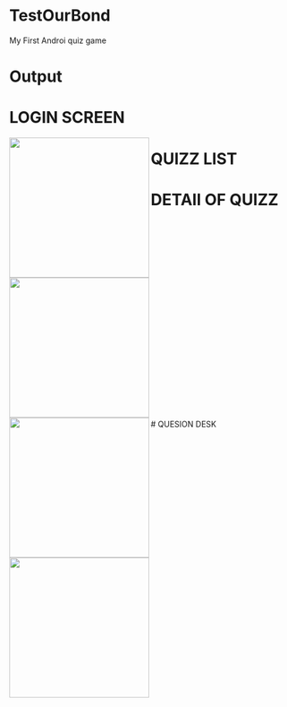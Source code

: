 # TestOurBond
My First Androi quiz game
# Output
# LOGIN SCREEN
 <img align="left" img src="https://user-images.githubusercontent.com/68688918/140989169-fb02bf0a-5a41-485e-bd63-bba3c933ca07.jpeg" width="250px">
 
# QUIZZ LIST
<img align="left" img src="https://user-images.githubusercontent.com/68688918/140990689-97c8654a-cf0a-4360-9ee8-536298982c3d.jpeg" width="250px">

# DETAIl OF QUIZZ
<img align="left" img src="https://user-images.githubusercontent.com/68688918/140991304-c66eb49d-b5b0-4d1e-bc69-45b532300cdc.jpeg" width="250px">
<br/>
<br/>
<br/>
<br/>
<br/>
<br/>
<br/>
<br/>
<br/>
<br/>
<br/>
<br/>
<br/>
<br/>
<br/>
<br/>
<br/>
<br/>
<br/>
<br/>
<br/>
# QUESION DESK
<img align="left" img src="https://user-images.githubusercontent.com/68688918/141248589-1cf5504b-10d5-4a1d-9ac4-953e515eb691.jpeg" width="250px">
